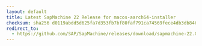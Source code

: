 ```yaml
---
layout: default
title: Latest SapMachine 22 Release for macos-aarch64-installer
checksum: sha256 d0119abdd5d625fa7d353fb7bf80faf791ca74569fece4db3db84685817477fb
redirect_to:
  - https://github.com/SAP/SapMachine/releases/download/sapmachine-22.0.2/sapmachine-jdk-22.0.2_macos-aarch64_bin.dmg
---
```

